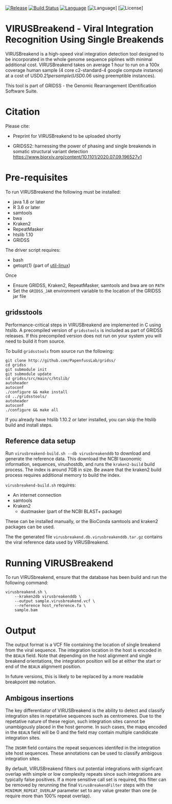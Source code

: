 [![Release](https://img.shields.io/github/v/release/PapenfussLab/gridss)](https://github.com/PapenfussLab/gridss/releases)
[![Build Status](https://travis-ci.org/PapenfussLab/gridss.svg?branch=master)](https://travis-ci.org/PapenfussLab/gridss)
[![Language](http://img.shields.io/badge/language-java-brightgreen.svg)](https://www.java.com/)
[![Language](http://img.shields.io/badge/language-c-brightgreen.svg)]
[![License](https://img.shields.io/badge/license-GPL-blue)]


# VIRUSBreakend - Viral Integration Recognition Using Single Breakends

VIRUSBreakend is a high-speed viral integration detection tool designed to be incorporated in the whole genome sequence piplines with minimal additional cost.
VIRUSBreakend takes on average 1 hour to run on a 100x coverage human sample (4 core c2-standard-4 google compute instance) at a cost of USD$0.21 per sample (USD$0.06 using preemptible instances).

This tool is part of GRIDSS - the Genomic Rearrangement IDentification Software Suite.

# Citation

Please cite:

 - Preprint for VIRUSBreakend to be uploaded shortly

 - GRIDSS2: harnessing the power of phasing and single breakends in somatic structural variant detection
https://www.biorxiv.org/content/10.1101/2020.07.09.196527v1

# Pre-requisites

To run VIRUSBreakend the following must be installed:

* java 1.8 or later
* R 3.6 or later
* samtools
* bwa
* Kraken2
* RepeatMasker
* htslib 1.10
* GRIDSS

The driver script requires:

* bash
* getopt(1) (part of [util-linux](https://en.wikipedia.org/wiki/Util-linux))

Once 
* Ensure GRIDSS, Kraken2, RepeatMasker, samtools and bwa are on `PATH`
* Set the `GRIDSS_JAR` environment variable to the location of the GRIDSS jar file


## gridsstools

Performance-critical steps in VIRUSBreakend are implemented in C using htslib.
A precompiled version of `gridsstools` is included as part of GRIDSS releases.
If this precompiled version does not run on your system you will need to build it from source.

To build `gridsstools` from source run the following:

```
git clone http://github.com/PapenfussLab/gridss/
cd gridss
git submodule init
git submodule update
cd gridss/src/main/c/htslib/
autoheader
autoconf
./configure && make install
cd ../gridsstools/
autoheader
autoconf
./configure && make all
```

If you already have htslib 1.10.2 or later installed, you can skip the htslib build and install steps.

## Reference data setup

Run `virusbreakend-build.sh --db virusbreakenddb` to download and generate the reference data.
This download the NCBI taxonomic information, sequences, virushostdb, and runs the `kraken2-build` build process.
The index is around 7GB in size.
Be aware that the kraken2 build process requires additional memory to build the index.

`virusbreakend-build.sh` requires:

* An internet connection
* samtools
* Kraken2
  * dustmasker (part of the NCBI BLAST+ package)

These can be installed manually, or the BioConda samtools and kraken2 packages can be used.

The the generated file `virusbreakend.db.virusbreakenddb.tar.gz` contains the viral reference data used by VIRUSBreakend.

# Running VIRUSBreakend

To run VIRUSbreakend, ensure that the database has been build and run the following command:

```
virusbreakend.sh \
	--kraken2db virusbreakenddb \
	--output sample.virusbreakend.vcf \
	--reference host_reference.fa \
	sample.bam
```

# Output

The output format is a VCF file containing the location of single breakend from the viral sequence.
The integration location in the host is encoded in the `BEALN` field.
Note that depending on the host alignment and single breakend orientations, the integration position will be at either the start or end of the `BEALN` alignment position.

In future versions, this is likely to be replaced by a more readable breakpoint `BND` notation.

## Ambigous insertions

The key differentiator of VIRUSBreakend is the ability to detect and classify integration sites in repetative sequences such as centromeres.
Due to the repetative nature of these region, such integration sites cannot be unambigously placed in the host genome.
In such cases, the mapq encoded in the `BEALN` field will be 0 and the field may contain multiple candidicate integration sites.

The `INSRM` field contains the repeat sequences identifed in the integration site host sequences.
These annotations can be used to classify ambigous integration sites.

By default, VIRUSBreakend filters out potential integrations with signficant overlap with simple or low complexity repeats since such integrations are typically false positives.
If a more sensitive call set is required, this filter can be removed by rerunning the final `VirusBreakendFilter` steps with the `MINIMUM_REPEAT_OVERLAP` parameter set to any value greater than one (ie require more than 100% repeat overlap).




